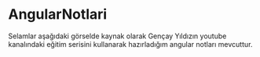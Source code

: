 # AngularNotlari

Selamlar aşağıdaki görselde kaynak olarak Gençay Yıldızın youtube kanalındaki eğitim serisini kullanarak hazırladığım angular notları mevcuttur.
